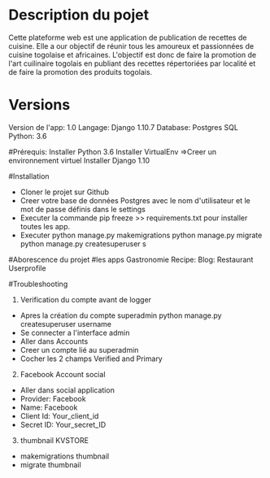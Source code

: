 # Description du pojet
Cette plateforme web est une application de publication de recettes de cuisine. Elle a our objectif de réunir tous les amoureux et passionnées de cuisine togolaise et africaines. L'objectif est donc de faire la promotion de l'art cuilinaire togolais en publiant des recettes répertoriées par localité et de faire la promotion des produits togolais.

# Versions
Version de l'app: 1.0
Langage: Django 1.10.7
Database: Postgres SQL
Python: 3.6

#Prérequis:
Installer Python 3.6
Installer VirtualEnv =>Creer un environnement virtuel
Installer Django 1.10

#Installation
- Cloner le projet sur Github
- Creer votre base de données Postgres avec le nom d'utilisateur et le mot de passe définis dans le settings
- Executer la commande pip freeze >> requirements.txt pour installer toutes les app.
- Executer python manage.py  makemigrations
python manage.py migrate
python manage.py createsuperuser s

#Aborescence du projet
#les apps
Gastronomie
Recipe: 
Blog:
Restaurant
Userprofile


#Troubleshooting
1) Verification du compte avant de logger
- Apres la création du compte superadmin python manage.py createsuperuser username
- Se connecter a l'interface admin 
- Aller dans Accounts
- Creer un compte lié au superadmin
- Cocher les 2 champs Verified and Primary

2) Facebook Account social 
- Aller dans social application
- Provider: Facebook
- Name: Facebook
- Client Id: Your_client_id
- Secret ID: Your_secret_ID

3) thumbnail KVSTORE

- makemigrations thumbnail
- migrate thumbnail


